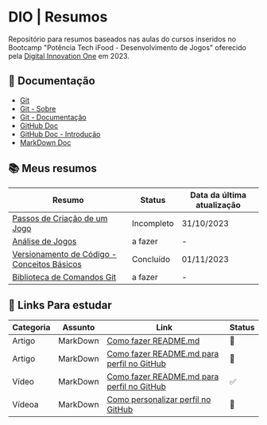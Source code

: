 # DIO | Resumos

Repositório para resumos baseados nas aulas do cursos inseridos no Bootcamp "Potência Tech iFood - Desenvolvimento de Jogos" oferecido pela [Digital Innovation One](https://web.dio.me) em 2023.

## 📑 Documentação
- [Git](https://git-scm.com/)
- [Git - Sobre](https://git-scm.com/about)
- [Git - Documentação](https://git-scm.com/doc)
- [GitHub Doc](https://docs.github.com/pt)
- [GitHub Doc - Introdução](https://docs.github.com/pt/get-started)
- [MarkDown Doc](https://www.markdownguide.org/tools/mkdocs/)

## 📚 Meus resumos

| Resumo | Status | Data da última atualização|
|------|--------|--------------------|
|[Passos de Criação de um Jogo](https://github.com/elem3d/Resumos/blob/main/resumos/Passos%20de%20Cria%C3%A7%C3%A3o%20de%20um%20Jogo.md#passos-de-cria%C3%A7%C3%A3o-de-um-jogo)| Incompleto| 31/10/2023|
|[Análise de Jogos]()| a fazer|-|
|[Versionamento de Código - Conceitos Básicos](https://github.com/elem3d/Resumos/blob/ce3eede90a9f52ab3e433ceb8c6409d91fa55f7b/resumos/Versionamento%20aula%2001%20-%20conceitos.md#versionamento-de-c%C3%B3digo---conceitos-b%C3%A1sicos)| Concluído | 01/11/2023|
|[Biblioteca de Comandos Git]()| a fazer|-|


## 📲 Links Para estudar

|Categoria|Assunto|Link|Status
|-------|----|----|----|
|Artigo|MarkDown|[Como fazer README.md](https://raullesteves.medium.com/github-como-fazer-um-readme-md-bonit%C3%A3o-c85c8f154f8)|🔴|
|Artigo|MarkDown|[Como fazer README.md para perfil no GitHub](https://www.alura.com.br/artigos/como-criar-um-readme-para-seu-perfil-github)| 🔴|
|Vídeo|MarkDown|[Como fazer README.md para perfil no GitHub](https://www.youtube.com/watch?v=vfcXPpP_BeM)| ✅|
|Vídeoa|MarkDown| [Como personalizar perfil no GitHub](https://www.youtube.com/watch?v=TsaLQAetPLU)| 🔴|
